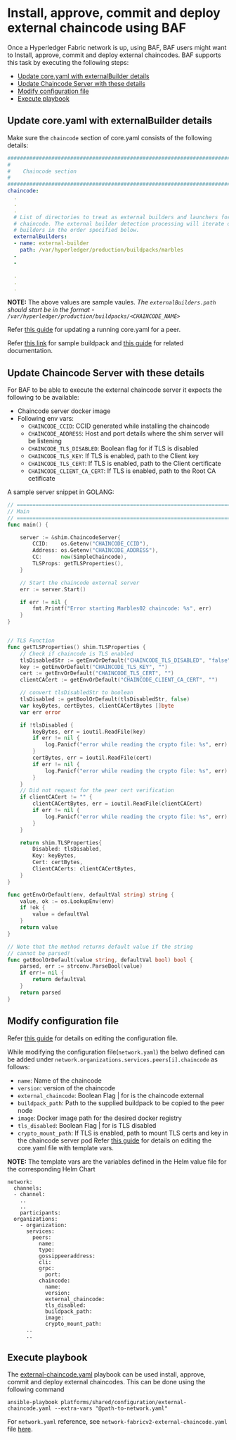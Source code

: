 <a name = "external-chaincode"></a>
# Install, approve, commit and deploy external chaincode using BAF

Once a Hyperledger Fabric network is up, using BAF, BAF users might want to Install, approve, commit and deploy external chaincodes. BAF supports this task by executing the following steps:

 - [Update core.yaml with externalBuilder details](#update_core_yaml)
 - [Update Chaincode Server with these details](#chaincode_server)
 - [Modify configuration file](#modify_conf)
 - [Execute playbook](#execute_playbook)

<a name = "update_core_yaml"></a>
## Update core.yaml with externalBuilder details
Make sure the `chaincode` section of core.yaml consists of the following details:

```yaml
###############################################################################
#
#    Chaincode section
#
###############################################################################
chaincode:
  .
  .
  .
  # List of directories to treat as external builders and launchers for
  # chaincode. The external builder detection processing will iterate over the
  # builders in the order specified below.
  externalBuilders: 
  - name: external-builder
    path: /var/hyperledger/production/buildpacks/marbles 
  -
  -

  .
  .
  .
```
**NOTE:** The above values are sample vaules. *The `externalBuilders.path` should start be in the format - `/var/hyperledger/production/buildpacks/<CHAINCODE_NAME>`*

Refer [this guide](./update_running_core_yaml_peer.md) for updating a running core.yaml for a peer.

Refer [this link](https://github.com/hyperledger/fabric-samples/tree/main/asset-transfer-basic/chaincode-external/sampleBuilder/bin) for sample buildpack and [this guide](https://hyperledger-fabric.readthedocs.io/en/release-2.2/cc_launcher.html) for related documentation.


<a name = "chaincode_server"></a>
## Update Chaincode Server with these details
For BAF to be able to execute the external chaincode server it expects the following to be available:
- Chaincode server docker image
- Following env vars:
    - `CHAINCODE_CCID`: CCID generated while installing the chaincode
    - `CHAINCODE_ADDRESS`: Host and port details where the shim server will be listening
    - `CHAINCODE_TLS_DISABLED`: Boolean flag for if TLS is disabled
    - `CHAINCODE_TLS_KEY`: If TLS is enabled, path to the Client key
    - `CHAINCODE_TLS_CERT`: If TLS is enabled, path to the Client certificate
    - `CHAINCODE_CLIENT_CA_CERT`: If TLS is enabled, path to the Root CA cetificate

A sample server snippet in GOLANG:
```go
// ===================================================================================
// Main
// ===================================================================================
func main() {

	server := &shim.ChaincodeServer{
		CCID:    os.Getenv("CHAINCODE_CCID"),
		Address: os.Getenv("CHAINCODE_ADDRESS"),
		CC:      new(SimpleChaincode),
		TLSProps: getTLSProperties(),
	}

	// Start the chaincode external server
	err := server.Start()

	if err != nil {
		fmt.Printf("Error starting Marbles02 chaincode: %s", err)
	}
}


// TLS Function
func getTLSProperties() shim.TLSProperties {
	// Check if chaincode is TLS enabled
	tlsDisabledStr := getEnvOrDefault("CHAINCODE_TLS_DISABLED", "false")
	key := getEnvOrDefault("CHAINCODE_TLS_KEY", "")
	cert := getEnvOrDefault("CHAINCODE_TLS_CERT", "")
	clientCACert := getEnvOrDefault("CHAINCODE_CLIENT_CA_CERT", "")

	// convert tlsDisabledStr to boolean
	tlsDisabled := getBoolOrDefault(tlsDisabledStr, false)
	var keyBytes, certBytes, clientCACertBytes []byte
	var err error

	if !tlsDisabled {
		keyBytes, err = ioutil.ReadFile(key)
		if err != nil {
			log.Panicf("error while reading the crypto file: %s", err)
		}
		certBytes, err = ioutil.ReadFile(cert)
		if err != nil {
			log.Panicf("error while reading the crypto file: %s", err)
		}
	}
	// Did not request for the peer cert verification
	if clientCACert != "" {
		clientCACertBytes, err = ioutil.ReadFile(clientCACert)
		if err != nil {
			log.Panicf("error while reading the crypto file: %s", err)
		}
	}

	return shim.TLSProperties{
		Disabled: tlsDisabled,
		Key: keyBytes,
		Cert: certBytes,
		ClientCACerts: clientCACertBytes,
	}
}

func getEnvOrDefault(env, defaultVal string) string {
	value, ok := os.LookupEnv(env)
	if !ok {
		value = defaultVal
	}
	return value
}

// Note that the method returns default value if the string
// cannot be parsed!
func getBoolOrDefault(value string, defaultVal bool) bool {
	parsed, err := strconv.ParseBool(value)
	if err!= nil {
		return defaultVal
	}
	return parsed
}
```

<a name = "modify_conf"></a>
## Modify configuration file
Refer [this guide](./fabric_networkyaml.md) for details on editing the configuration file.

While modifying the configuration file(`network.yaml`) the belwo defined can be added under `network.organizations.services.peers[i].chaincode` as follows:
- `name`: Name of the chaincode
- `version`: version of the chaincode
- `external_chaincode`: Boolean Flag | for is the chaincode external
- `buildpack_path`: Path to the supplied buildpack to be copied to the peer node
- `image`: Docker image path for the desired docker registry
- `tls_disabled`: Boolean Flag | for is TLS disabled
- `crypto_mount_path`: If TLS is enabled, path to mount TLS certs and key in the chaincode server pod
Refer [this guide](./custom_core_yaml_peer.md) for details on editing the core.yaml file with template vars.

**NOTE:** The template vars are the variables defined in the Helm value file for the corresponding Helm Chart

    network:
      channels:
      - channel:
        ..
        ..
        participants:
      organizations:
        - organization:
          services:
            peers:
              name:
              type: 
              gossippeeraddress:
              cli:
              grpc:
                port: 
              chaincode:
                name: 
                version: 
                external_chaincode:
                tls_disabled: 
                buildpack_path: 
                image: 
                crypto_mount_path: 
          ..
          .. 

<a name = "execute_playbook"></a>
## Execute playbook

The [external-chaincode.yaml](https://github.com/hyperledger-labs/blockchain-automation-framework/tree/develop/platforms/shared/configuration/external-chaincode.yaml) playbook can be used install, approve, commit and deploy external chaincodes. This can be done using the following command

```
ansible-playbook platforms/shared/configuration/external-chaincode.yaml --extra-vars "@path-to-network.yaml"
```

For `network.yaml` reference, see `network-fabricv2-external-chaincode.yaml` file [here](https://github.com/hyperledger-labs/blockchain-automation-framework/tree/develop/platforms/hyperledger-fabric/configuration/samples).